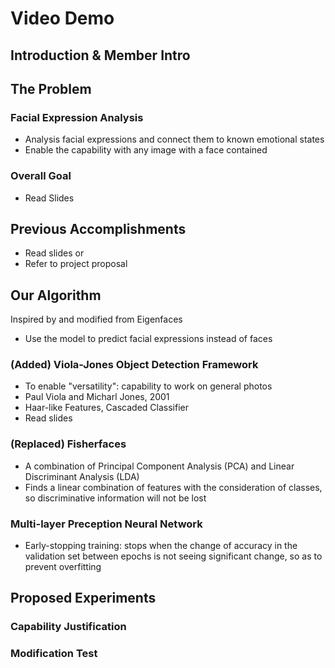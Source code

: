 # Video Demo

## Introduction & Member Intro

## The Problem
### Facial Expression Analysis
- Analysis facial expressions and connect them to known emotional states
- Enable the capability with any image with a face contained

### Overall Goal
- Read Slides

## Previous Accomplishments
- Read slides or
- Refer to project proposal

## Our Algorithm
Inspired by and modified from Eigenfaces
- Use the model to predict facial expressions instead of faces

### (Added) Viola-Jones Object Detection Framework
- To enable "versatility": capability to work on general photos
- Paul Viola and Micharl Jones, 2001
- Haar-like Features, Cascaded Classifier
- Read slides

### (Replaced) Fisherfaces
- A combination of Principal Component Analysis (PCA) and Linear Discriminant Analysis (LDA)
- Finds a linear combination of features with the consideration of classes, so discriminative information will not be lost

### Multi-layer Preception Neural Network
- Early-stopping training: stops when the change of accuracy in the validation set between epochs is not seeing significant change, so as to prevent overfitting

## Proposed Experiments
### Capability Justification

### Modification Test


